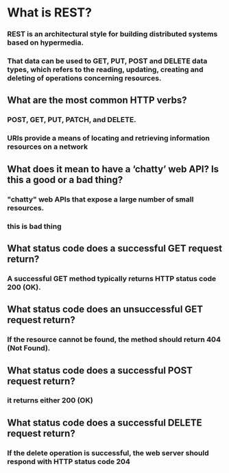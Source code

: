 # What is REST?

### REST is an architectural style for building distributed systems based on hypermedia.

### That data can be used to GET, PUT, POST and DELETE data types, which refers to the reading, updating, creating and deleting of operations concerning resources.

## What are the most common HTTP verbs?

###  POST, GET, PUT, PATCH, and DELETE.

### URIs provide a means of locating and retrieving information resources on a network

## What does it mean to have a ‘chatty’ web API? Is this a good or a bad thing?

### "chatty" web APIs that expose a large number of small resources.

### this is bad thing

## What status code does a successful GET request return?

### A successful GET method typically returns HTTP status code 200 (OK).

## What status code does an unsuccessful GET request return?

###  If the resource cannot be found, the method should return 404 (Not Found).

## What status code does a successful POST request return?

### it returns either 200 (OK) 

## What status code does a successful DELETE request return?

### If the delete operation is successful, the web server should respond with HTTP status code 204 
